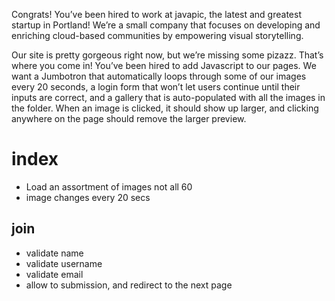 Congrats! You’ve been hired to work at javapic, the latest and greatest startup
in Portland! We’re a small company that focuses on developing and enriching
cloud-based communities by empowering visual storytelling.

Our site is pretty gorgeous right now, but we’re missing some pizazz. That’s
where you come in! You’ve been hired to add Javascript to our pages.
We want a Jumbotron that automatically loops through some of our images
every 20 seconds, a login form that won’t let users continue until their inputs
are correct, and a gallery that is auto-populated with all the images in the
folder. When an image is clicked, it should show up larger, and clicking
anywhere on the page should remove the larger preview.

index
=====
* Load an assortment of images not all 60
* image changes every 20 secs

join
----
* validate name
* validate username
* validate email
* allow to submission, and redirect to the next page